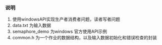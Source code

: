### 说明
1. 使用windowsAPI实现生产者消费者问题，读者写者问题
2. data.txt 为输入数据  
3. semaphore_demo 为windows 官方使用API示例
4. common.h 为一个作业的数据结构，以及输入数据初始化和错误检查的封装
